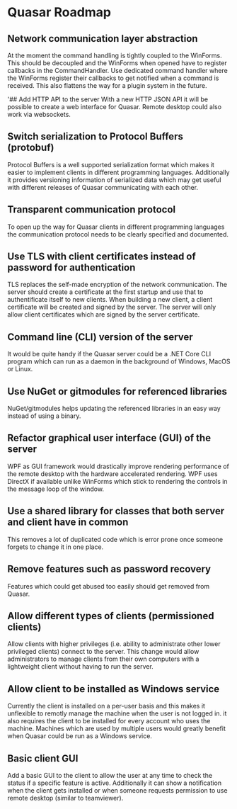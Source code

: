 # Quasar Roadmap

## Network communication layer abstraction

At the moment the command handling is tightly coupled to the WinForms. This should be decoupled and the WinForms when opened have to register callbacks in the CommandHandler. Use dedicated command handler where the WinForms register their callbacks to get notified when a command is received. This also flattens the way for a plugin system in the future.

'## Add HTTP API to the server
With a new HTTP JSON API it will be possible to create a web interface for Quasar. Remote desktop could also work via websockets.

## Switch serialization to Protocol Buffers (protobuf)

Protocol Buffers is a well supported serialization format which makes it easier to implement clients in different programming languages. Additionally it provides versioning information of serialized data which may get useful with different releases of Quasar communicating with each other.

## Transparent communication protocol

To open up the way for Quasar clients in different programming languages the communication protocol needs to be clearly specified and documented.

## Use TLS with client certificates instead of password for authentication

TLS replaces the self-made encryption of the network communication. The server should create a certificate at the first startup and use that to authentificate itself to new clients. When building a new client, a client certificate will be created and signed by the server. The server will only allow client certificates which are signed by the server certificate.

## Command line (CLI) version of the server

It would be quite handy if the Quasar server could be a .NET Core CLI program which can run as a daemon in the background of Windows, MacOS or Linux.

## Use NuGet or gitmodules for referenced libraries

NuGet/gitmodules helps updating the referenced libraries in an easy way instead of using a binary.

## Refactor graphical user interface (GUI) of the server

WPF as GUI framework would drastically improve rendering performance of the remote desktop with the hardware accelerated rendering. WPF uses DirectX if available unlike WinForms which stick to rendering the controls in the message loop of the window.

## Use a shared library for classes that both server and client have in common

This removes a lot of duplicated code which is error prone once someone forgets to change it in one place.

## Remove features such as password recovery

Features which could get abused too easily should get removed from Quasar.

## Allow different types of clients (permissioned clients)

Allow clients with higher privileges (i.e. ability to administrate other lower privileged clients) connect to the server. This change would allow administrators to manage clients from their own computers with a lightweight client without having to run the server.

## Allow client to be installed as Windows service

Currently the client is installed on a per-user basis and this makes it unflexible to remotly manage the machine when the user is not logged in. it also requires the client to be installed for every account who uses the machine. Machines which are used by multiple users would greatly benefit when Quasar could be run as a Windows service.

## Basic client GUI

Add a basic GUI to the client to allow the user at any time to check the status if a specific feature is active. Additionally it can show a notification when the client gets installed or when someone requests permission to use remote desktop (similar to teamviewer).
